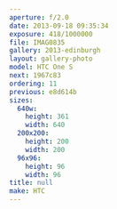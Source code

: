 ```yaml
---
aperture: f/2.0
date: 2013-09-18 09:35:34
exposure: 418/1000000
file: IMAG0835
gallery: 2013-edinburgh
layout: gallery-photo
model: HTC One S
next: 1967c83
ordering: 11
previous: e8d614b
sizes:
  640w:
    height: 361
    width: 640
  200x200:
    height: 200
    width: 200
  96x96:
    height: 96
    width: 96
title: null
make: HTC
---
```

